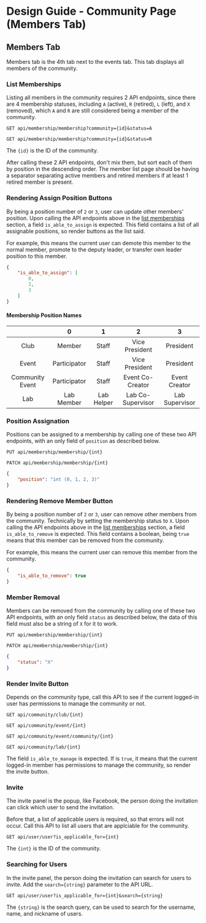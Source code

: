 # Design Guide - Community Page (Members Tab)

## Members Tab

Members tab is the 4th tab next to the events tab. This tab displays all members of the community.

### List Memberships

Listing all members in the community requires 2 API endpoints, since there are 4 membership statuses, including `A` (active), `R` (retired), `L` (left), and `X` (removed), which `A` and `R` are still considered being a member of the community.

`GET api/membership/membership?community={id}&status=A`

`GET api/membership/membership?community={id}&status=R`

The `{id}` is the ID of the community.

After calling these 2 API endpoints, don't mix them, but sort each of them by position in the descending order. The member list page should be having a separator separating active members and retired members if at least 1 retired member is present.

### Rendering Assign Position Buttons

By being a position number of `2` or `3`, user can update other members' position. Upon calling the API endpoints above in the [list memberships](#list-memberships) section, a field `is_able_to_assign` is expected. This field contains a list of all assignable positions, so render buttons as the list said.

For example, this means the current user can demote this member to the normal member, promote to the deputy leader, or transfer own leader position to this member.

```json
{
    "is_able_to_assign": [
        0,
        2,
        3
    ]
}
```

#### Membership Position Names

||0|1|2|3|
:-:|:-:|:-:|:-:|:-:
Club|Member|Staff|Vice President|President
Event|Participator|Staff|Vice President|President
Community Event|Participator|Staff|Event Co-Creator|Event Creator
Lab|Lab Member|Lab Helper|Lab Co-Supervisor|Lab Supervisor

### Position Assignation

Positions can be assigned to a membership by calling one of these two API endpoints, with an only field of `position` as described below.

`PUT api/membership/membership/{int}`

`PATCH api/membership/membership/{int}`

```json
{
    "position": "int (0, 1, 2, 3)"
}
```

### Rendering Remove Member Button

By being a position number of `2` or `3`, user can remove other members from the community. Technically by setting the membership status to `X`. Upon calling the API endpoints above in the [list memberships](#list-memberships) section, a field `is_able_to_remove` is expected. This field contains a boolean, being `true` means that this member can be removed from the community.

For example, this means the current user can remove this member from the community.

```json
{
    "is_able_to_remove": true
}
```

### Member Removal

Members can be removed from the community by calling one of these two API endpoints, with an only field `status` as described below, the data of this field must also be a string of `X` for it to work.

`PUT api/membership/membership/{int}`

`PATCH api/membership/membership/{int}`

```json
{
    "status": "X"
}
```

### Render Invite Button

Depends on the community type, call this API to see if the current logged-in user has permissions to manage the community or not.

`GET api/community/club/{int}`

`GET api/community/event/{int}`

`GET api/community/event/community/{int}`

`GET api/community/lab/{int}`

The field `is_able_to_manage` is expected. If is `true`, it means that the current logged-in member has permissions to manage the community, so render the invite button.

### Invite

The invite panel is the popup, like Facebook, the person doing the invitation can click which user to send the invitation.

Before that, a list of applicable users is required, so that errors will not occur. Call this API to list all users that are applciable for the community.

`GET api/user/user?is_applicable_for={int}`

The `{int}` is the ID of the community.

### Searching for Users

In the invite panel, the person doing the invitation can search for users to invite. Add the `search={string}` parameter to the API URL.

`GET api/user/user?is_applicable_for={int}&search={string}`

The `{string}` is the search query, can be used to search for the username, name, and nickname of users.

